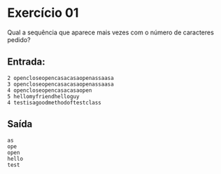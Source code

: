 # Exercício 01
Qual a sequência que aparece mais vezes com o número de caracteres pedido?

## Entrada:
```
2 opencloseopencasacasaopenassaasa
3 opencloseopencasacasaopenassaasa  
4 opencloseopencasacasaopen  
5 hellomyfriendhelloguy  
4 testisagoodmethodoftestclass  
```

## Saída
```
as
ope
open
hello
test
```

